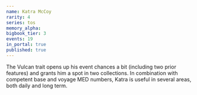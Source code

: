 ```yaml
---
name: Katra McCoy
rarity: 4
series: tos
memory_alpha:
bigbook_tier: 3
events: 19
in_portal: true
published: true
---
```


The Vulcan trait opens up his event chances a bit (including two prior features) and grants him a spot in two collections. In combination with competent base and voyage MED numbers, Katra is useful in several areas, both daily and long term.
